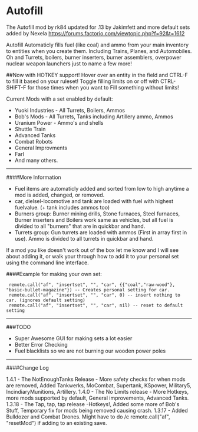Autofill
=====

The Autofill mod by rk84 updated for .13 by Jakimfett and more default sets added by Nexela
https://forums.factorio.com/viewtopic.php?f=92&t=1612

Autofill Automaticly fills fuel (like coal) and ammo from your main inventory to entities when you create them. Including Trains, Planes, and Automobiles. Oh and Turrets, boilers, burner inserters, burner assemblers, overpower nuclear weapon launchers just to name a few more!

##Now with HOTKEY support!
Hover over an entity in the field and CTRL-F to fill it based on your ruleset!
Toggle filling limits on or off with CTRL-SHIFT-F for those times when you want to Fill something without limits!

Current Mods with a set enabled by default:

* Yuoki Industries - All Turrets, Boilers, Ammos
* Bob's Mods - All Turrets, Tanks including Artillery ammo, Ammos
* Uranium Power - Ammo's and shells
* Shuttle Train
* Advanced Tanks
* Combat Robots
* General Improvments
* Farl
* And many others.

---

####More Information

* Fuel items are automaticly added and sorted from low to high anytime a mod is added, changed, or removed.
* car, dielsel-locomotive and tank are loaded with fuel with highest fuelvalue. (+ tank includes ammos too)
* Burners group: Burner mining drills, Stone furnaces, Steel furnaces, Burner inserters and Boilers work same as vehicles, but all fuel is divided to all "burners" that are in quickbar and hand.
* Turrets group: Gun turrets are loaded with ammos (First in array first in use). Ammo is divided to all turrets in quickbar and hand.

If a mod you like doesn't work out of the box let me know and I will see about adding it, or walk your through how to add it to your personal set using the command line interface.

####Example for making your own set:

	 remote.call("af", "insertset", "", "car", {{"coal","raw-wood"}, "basic-bullet-magazine"}) -- Creates personal setting for car.
	 remote.call("af", "insertset", "", "car", 0) -- insert nothing to car. (ignores default setting)
	 remote.call("af", "insertset", "", "car", nil) -- reset to default setting

------

###TODO

* Super Awesome GUI for making sets a lot easier
* Better Error Checking
* Fuel blacklists so we are not burning our wooden power poles

---

####Change Log

1.4.1   - The NotEnoughTanks Release - More safety checks for when mods are removed, Added Tankwerks, MoCombat, Supertank, KSpower, Military5, IncindiaryMunitions, Artillery.
1.4.0   - The No Limits release - More Hotkeys, more mods supported by default, General improvements, Advanced Tanks.
1.3.18 -  The Tap, tap, tap release -Hotkeys!, Added some more of Bob's Stuff, Temporary fix for mods being removed causing crash.
1.3.17 - Added Bulldozer and Combat Drones.  Might have to do /c remote.call("af", "resetMod") if adding to an existing save.

